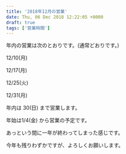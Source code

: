 ```yaml
---
title: '2018年12月の営業'
date: Thu, 06 Dec 2018 12:22:05 +0000
draft: true
tags: ['営業時間']
---
```


年内の営業は次のとおりです。(通常どおりです。)

12/10(月)

12/17(月)

12/25(火)

12/31(月)

年内は 30(日) まで営業します。

年始は1/4(金) から営業の予定です。

あっという間に一年が終わってしまった感じです。

今年も残りわずかですが、よろしくお願いします。